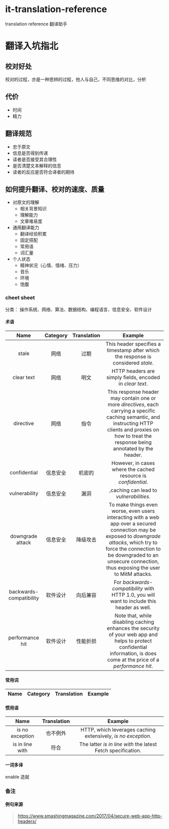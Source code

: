 # it-translation-reference
translation reference 翻译助手


# 翻译入坑指北

## 校对好处

校对的过程，亦是一种思辨的过程，他人与自己，不同思维的对比，分析

## 代价

- 时间
- 精力

## 翻译规范

- 忠于原文
- 信息是否得到传递
- 读者是否接受其合理性
- 是否清楚文本解释的信息
- 读者的反应是否符合译者的期待

## 如何提升翻译、校对的速度、质量

- 对原文的理解
   - 相关背景知识
   - 理解能力
   - 文章难易度
- 通用翻译能力
   - 翻译经验积累
   - 固定搭配
   - 常用语
   - 词汇量
- 个人状态
   - 精神状况（心情、情绪、压力）
   - 音乐
   - 环境
   - 饱腹

### cheet sheet

分类： 操作系统、网络、算法、数据结构、编程语言、信息安全、软件设计

#### 术语

| Name      | Category|   Translation| Example|
| :--------: | :--------:| :------: | :------: |
| stale|  网络 | 过期 | This header specifies a timestamp after which the response is considered *stale*.|
| clear text|  网络 | 明文 | HTTP headers are simply fields, encoded in *clear text*.|
| directive|  网络 | 指令 | This response header may contain one or more *directives*, each carrying a specific caching semantic, and instructing HTTP clients and proxies on how to treat the response being annotated by the header.|
| confidential| 信息安全 | 机密的 | However, in cases where the cached resource is *confidential*.|
| vulnerability| 信息安全 | 漏洞 | ,caching can lead to *vulnerabilities*. |
| downgrade attack| 信息安全 | 降级攻击 | To make things even worse, even users interacting with a web app over a secured connection may be exposed to *downgrade attacks*, which try to force the connection to be downgraded to an unsecure connection, thus exposing the user to MitM attacks.| 
| backwards-compatibility | 软件设计 | 向后兼容 | For *backwards-compatibility* with HTTP 1.0, you will want to include this header as well. |
| performance hit|  软件设计 | 性能折损 | Note that, while disabling caching enhances the security of your web app and helps to protect confidential information, is does come at the price of a *performance hit*.|
 


#### 常用词

| Name      | Category|   Translation| Example|
| :--------: | :--------:| :------: | :------: |


#### 惯用语
| Name      |Translation| Example|
| :--------: | :------: | :------: |
| is no exception| 也不例外| HTTP, which leverages caching extensively, *is no exception*. |
|  is in line with| 符合 | The latter *is in line with* the latest Fetch specification. |

#### 一词多译

 enable 造就


### 备注

#### 例句来源

 > https://www.smashingmagazine.com/2017/04/secure-web-app-http-headers/ 
